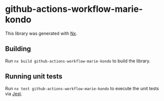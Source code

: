 # github-actions-workflow-marie-kondo

This library was generated with [Nx](https://nx.dev).

## Building

Run `nx build github-actions-workflow-marie-kondo` to build the library.

## Running unit tests

Run `nx test github-actions-workflow-marie-kondo` to execute the unit tests via [Jest](https://jestjs.io).
